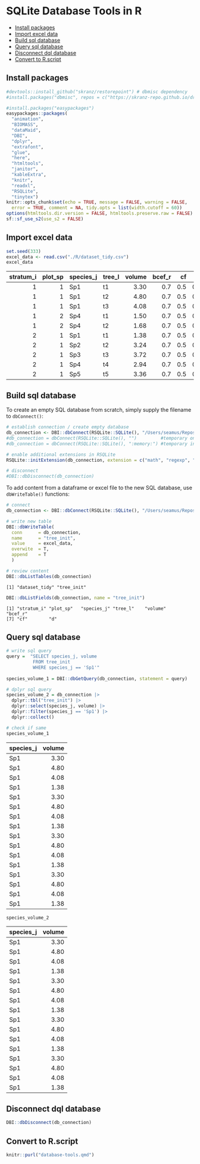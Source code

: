 # SQLite Database Tools in R


- [Install packages](#install-packages)
- [Import excel data](#import-excel-data)
- [Build sql database](#build-sql-database)
- [Query sql database](#query-sql-database)
- [Disconnect dql database](#disconnect-dql-database)
- [Convert to R.script](#convert-to-rscript)

## Install packages

``` r
#devtools::install_github("skranz/restorepoint") # dbmisc dependency
#install.packages("dbmisc", repos = c("https://skranz-repo.github.io/drat/")) # dbmisc package

#install.packages("easypackages")
easypackages::packages(
  "animation",
  "BIOMASS",
  "dataMaid",
  "DBI",
  "dplyr",
  "extrafont",
  "glue",
  "here",
  "htmltools",
  "janitor",
  "kableExtra",
  "knitr",
  "readxl",
  "RSQLite",
  "tinytex")
knitr::opts_chunk$set(echo = TRUE, message = FALSE, warning = FALSE,
  error = TRUE, comment = NA, tidy.opts = list(width.cutoff = 60)) 
options(htmltools.dir.version = FALSE, htmltools.preserve.raw = FALSE)
sf::sf_use_s2(use_s2 = FALSE)
```

## Import excel data

``` r
set.seed(333)
excel_data <- read.csv("./R/dataset_tidy.csv")
excel_data
```

| stratum_i | plot_sp | species_j | tree_l | volume | bcef_r |  cf |   d |
|----------:|--------:|:----------|:-------|-------:|-------:|----:|----:|
|         1 |       1 | Sp1       | t1     |   3.30 |    0.7 | 0.5 | 0.5 |
|         1 |       1 | Sp1       | t2     |   4.80 |    0.7 | 0.5 | 0.5 |
|         1 |       1 | Sp1       | t3     |   4.08 |    0.7 | 0.5 | 0.5 |
|         1 |       2 | Sp4       | t1     |   1.50 |    0.7 | 0.5 | 0.5 |
|         1 |       2 | Sp4       | t2     |   1.68 |    0.7 | 0.5 | 0.5 |
|         2 |       1 | Sp1       | t1     |   1.38 |    0.7 | 0.5 | 0.5 |
|         2 |       1 | Sp2       | t2     |   3.24 |    0.7 | 0.5 | 0.5 |
|         2 |       1 | Sp3       | t3     |   3.72 |    0.7 | 0.5 | 0.5 |
|         2 |       1 | Sp4       | t4     |   2.94 |    0.7 | 0.5 | 0.5 |
|         2 |       1 | Sp5       | t5     |   3.36 |    0.7 | 0.5 | 0.5 |

## Build sql database

To create an empty SQL database from scratch, simply supply the filename
to `dbConnect()`:

``` r
# establish connection / create empty database
db_connection <- DBI::dbConnect(RSQLite::SQLite(), "/Users/seamus/Repos/database-tools/R/database.db")
#db_connection = dbConnect(RSQLite::SQLite(), "")         #temporary on-disk database
#db_connection = dbConnect(RSQLite::SQLite(), ":memory:") #temporary in-memory database

# enable additional extensions in RSQLite
RSQLite::initExtension(db_connection, extension = c("math", "regexp", "series", "csv", "uuid"))

# disconnect
#DBI::dbDisconnect(db_connection)
```

To add content from a dataframe or excel file to the new SQL database,
use `dbWriteTable()` functions:

``` r
# connect
db_connection <- DBI::dbConnect(RSQLite::SQLite(), "/Users/seamus/Repos/database-tools/R/database.db")

# write new table
DBI::dbWriteTable(
  conn      = db_connection, 
  name      = "tree_init", 
  value     = excel_data, 
  overwite  = T, 
  append    = T
  )

# review content
DBI::dbListTables(db_connection)
```

    [1] "dataset_tidy" "tree_init"   

``` r
DBI::dbListFields(db_connection, name = "tree_init")
```

    [1] "stratum_i" "plot_sp"   "species_j" "tree_l"    "volume"    "bcef_r"   
    [7] "cf"        "d"        

## Query sql database

``` r
# write sql query
query =  "SELECT species_j, volume
          FROM tree_init
          WHERE species_j == 'Sp1'"
        
species_volume_1 = DBI::dbGetQuery(db_connection, statement = query)

# dplyr sql query
species_volume_2 = db_connection |>
  dplyr::tbl("tree_init") |>
  dplyr::select(species_j, volume) |>
  dplyr::filter(species_j == 'Sp1') |>
  dplyr::collect()

# check if same
species_volume_1
```

| species_j | volume |
|:----------|-------:|
| Sp1       |   3.30 |
| Sp1       |   4.80 |
| Sp1       |   4.08 |
| Sp1       |   1.38 |
| Sp1       |   3.30 |
| Sp1       |   4.80 |
| Sp1       |   4.08 |
| Sp1       |   1.38 |
| Sp1       |   3.30 |
| Sp1       |   4.80 |
| Sp1       |   4.08 |
| Sp1       |   1.38 |
| Sp1       |   3.30 |
| Sp1       |   4.80 |
| Sp1       |   4.08 |
| Sp1       |   1.38 |

``` r
species_volume_2
```

| species_j | volume |
|:----------|-------:|
| Sp1       |   3.30 |
| Sp1       |   4.80 |
| Sp1       |   4.08 |
| Sp1       |   1.38 |
| Sp1       |   3.30 |
| Sp1       |   4.80 |
| Sp1       |   4.08 |
| Sp1       |   1.38 |
| Sp1       |   3.30 |
| Sp1       |   4.80 |
| Sp1       |   4.08 |
| Sp1       |   1.38 |
| Sp1       |   3.30 |
| Sp1       |   4.80 |
| Sp1       |   4.08 |
| Sp1       |   1.38 |

## Disconnect dql database

``` r
DBI::dbDisconnect(db_connection)
```

## Convert to R.script

``` r
knitr::purl("database-tools.qmd")
```
